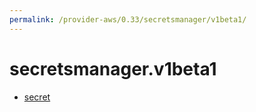 ```yaml
---
permalink: /provider-aws/0.33/secretsmanager/v1beta1/
---
```


# secretsmanager.v1beta1



* [secret](secret.md)